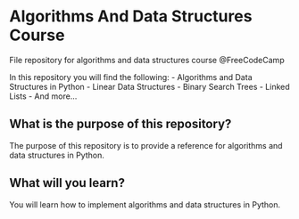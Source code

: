 # Algorithms And Data Structures Course
File repository for algorithms and data structures course @FreeCodeCamp

In this repository you will find the following:
    - Algorithms and Data Structures in Python
    - Linear Data Structures
    - Binary Search Trees
    - Linked Lists
    - And more...


## What is the purpose of this repository?
The purpose of this repository is to provide a reference for algorithms and data structures in Python.

## What will you learn?
You will learn how to implement algorithms and data structures in Python.